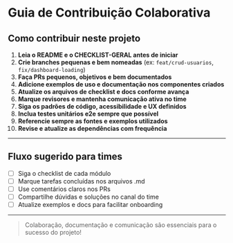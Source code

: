 # Guia de Contribuição Colaborativa

## Como contribuir neste projeto

1. **Leia o README e o CHECKLIST-GERAL antes de iniciar**
2. **Crie branches pequenas e bem nomeadas** (ex: `feat/crud-usuarios`, `fix/dashboard-loading`)
3. **Faça PRs pequenos, objetivos e bem documentados**
4. **Adicione exemplos de uso e documentação nos componentes criados**
5. **Atualize os arquivos de checklist e docs conforme avança**
6. **Marque revisores e mantenha comunicação ativa no time**
7. **Siga os padrões de código, acessibilidade e UX definidos**
8. **Inclua testes unitários e2e sempre que possível**
9. **Referencie sempre as fontes e exemplos utilizados**
10. **Revise e atualize as dependências com frequência**

---

## Fluxo sugerido para times

- [ ] Siga o checklist de cada módulo
- [ ] Marque tarefas concluídas nos arquivos .md
- [ ] Use comentários claros nos PRs
- [ ] Compartilhe dúvidas e soluções no canal do time
- [ ] Atualize exemplos e docs para facilitar onboarding

---

> Colaboração, documentação e comunicação são essenciais para o sucesso do projeto!
